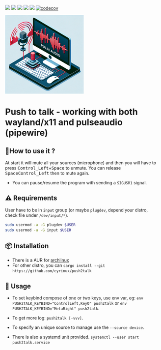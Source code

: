 ![](https://img.shields.io/crates/d/push2talk)
![](https://img.shields.io/github/issues-raw/cyrinux/push2talk)
![](https://img.shields.io/github/stars/cyrinux/push2talk)
![](https://img.shields.io/aur/version/push2talk-git)
![](https://img.shields.io/crates/v/push2talk)
[![codecov](https://codecov.io/gh/cyrinux/push2talk/branch/main/graph/badge.svg?token=NYY5DRMLM4)](https://codecov.io/gh/cyrinux/push2talk)

![a push to talk logo created by dall-e](./pictures/logo-small.png)

# Push to talk - working with both wayland/x11 and pulseaudio (pipewire)

## 🥅How to use it ?

At start it will mute all your sources (microphone) and then you will have to press <kbd>Control_Left</kbd>+<kbd>Space</kbd> to unmute.
You can release <kbd>Space</kbd><kbd>Control_Left</kbd> then to mute again.

- You can pause/resume the program with sending a `SIGUSR1` signal.

## ⚠️ Requirements

User have to be in `input` group (or maybe `plugdev`, depend your distro, check file under `/dev/input/*`).

```bash
sudo usermod -a -G plugdev $USER
sudo usermod -a -G input $USER
```

## 📦 Installation

- There is a AUR for [archlinux](https://aur.archlinux.org/packages/push2talk-git)
- For other distro, you can `cargo install --git https://github.com/cyrinux/push2talk`

## 🎤 Usage

- To set keybind compose of one or two keys, use env var, eg: `env PUSH2TALK_KEYBIND="ControlLeft,KeyO" push2talk` or `env PUSH2TALK_KEYBIND="MetaRight" push2talk`.

- To get more log: `push2talk [-vvv]`.
- To specify an unique source to manage use the `--source device`.
- There is also a systemd unit provided. `systemctl --user start push2talk.service`
